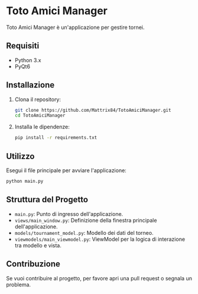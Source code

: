# Toto Amici Manager

Toto Amici Manager è un'applicazione per gestire tornei.

## Requisiti

- Python 3.x
- PyQt6

## Installazione

1. Clona il repository:
   ```bash
   git clone https://github.com/Mattrix84/TotoAmiciManager.git
   cd TotoAmiciManager
   ```

2. Installa le dipendenze:
   ```bash
   pip install -r requirements.txt
   ```

## Utilizzo

Esegui il file principale per avviare l'applicazione:
```bash
python main.py
```

## Struttura del Progetto

- `main.py`: Punto di ingresso dell'applicazione.
- `views/main_window.py`: Definizione della finestra principale dell'applicazione.
- `models/tournament_model.py`: Modello dei dati del torneo.
- `viewmodels/main_viewmodel.py`: ViewModel per la logica di interazione tra modello e vista.

## Contribuzione

Se vuoi contribuire al progetto, per favore apri una pull request o segnala un problema.
